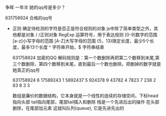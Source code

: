 争晖 一年半 她的qq号是多少？

631758924 合格的qq号

- 正则
  确定待检测的字符是否正是符合规则的对象
  js中除了简单类型之外，其他都是对象
  /  /正则对象 RegExp
  运算符号，用于表达规则 [0-9]数字的范围 [a-z]小写字母的范围 [A-Z]大写字母的范围
  {5，13}限定长度，最少5个长度，最多13个长度
  ^ 字符串开始，$ 字符串结束

  631758924 加密的QQ 
  解码规则是：第一个数删除再把第二个数移到末尾,第三个数删除，第四个数移到末尾，直到最后一个数也删除。把删掉的数字就是她真正的qq号

  631758924  6
  17589243   1
  5892437    5
  924378     9
  43782      4
  7823       7
  238        2
  83         8
  3          3

  数组是廉价的数据结构，它本身就是一个线性的连续的存储空间，下标head 指向头部 tail指向尾部，尾部tail插入和删除 栈是一个先进后出的操作
  在头部删除，在尾部加元素 这就叫队列(queue), 它是先进先出的
